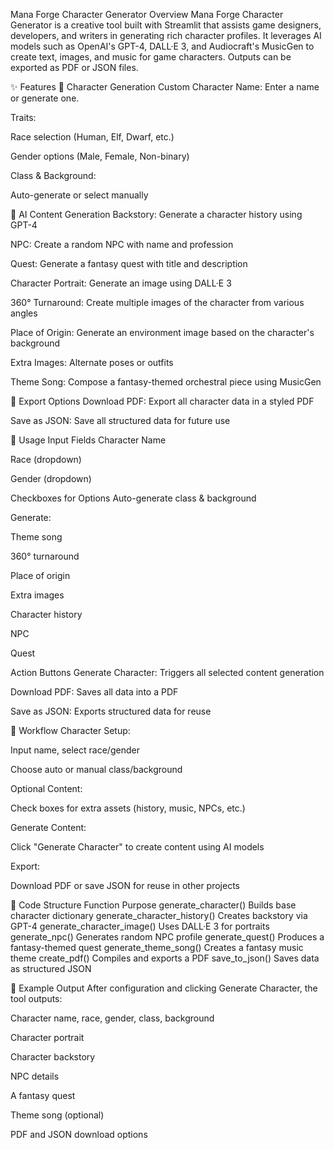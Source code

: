 Mana Forge Character Generator
Overview
Mana Forge Character Generator is a creative tool built with Streamlit that assists game designers, developers, and writers in generating rich character profiles. It leverages AI models such as OpenAI's GPT-4, DALL·E 3, and Audiocraft's MusicGen to create text, images, and music for game characters. Outputs can be exported as PDF or JSON files.

✨ Features
🔧 Character Generation
Custom Character Name: Enter a name or generate one.

Traits:

Race selection (Human, Elf, Dwarf, etc.)

Gender options (Male, Female, Non-binary)

Class & Background:

Auto-generate or select manually

🎨 AI Content Generation
Backstory: Generate a character history using GPT-4

NPC: Create a random NPC with name and profession

Quest: Generate a fantasy quest with title and description

Character Portrait: Generate an image using DALL·E 3

360° Turnaround: Create multiple images of the character from various angles

Place of Origin: Generate an environment image based on the character's background

Extra Images: Alternate poses or outfits

Theme Song: Compose a fantasy-themed orchestral piece using MusicGen

💾 Export Options
Download PDF: Export all character data in a styled PDF

Save as JSON: Save all structured data for future use

🧪 Usage
Input Fields
Character Name

Race (dropdown)

Gender (dropdown)

Checkboxes for Options
Auto-generate class & background

Generate:

Theme song

360° turnaround

Place of origin

Extra images

Character history

NPC

Quest

Action Buttons
Generate Character: Triggers all selected content generation

Download PDF: Saves all data into a PDF

Save as JSON: Exports structured data for reuse

🔁 Workflow
Character Setup:

Input name, select race/gender

Choose auto or manual class/background

Optional Content:

Check boxes for extra assets (history, music, NPCs, etc.)

Generate Content:

Click "Generate Character" to create content using AI models

Export:

Download PDF or save JSON for reuse in other projects

🧩 Code Structure
Function	Purpose
generate_character()	Builds base character dictionary
generate_character_history()	Creates backstory via GPT-4
generate_character_image()	Uses DALL·E 3 for portraits
generate_npc()	Generates random NPC profile
generate_quest()	Produces a fantasy-themed quest
generate_theme_song()	Creates a fantasy music theme
create_pdf()	Compiles and exports a PDF
save_to_json()	Saves data as structured JSON

🧪 Example Output
After configuration and clicking Generate Character, the tool outputs:

Character name, race, gender, class, background

Character portrait

Character backstory

NPC details

A fantasy quest

Theme song (optional)

PDF and JSON download options

